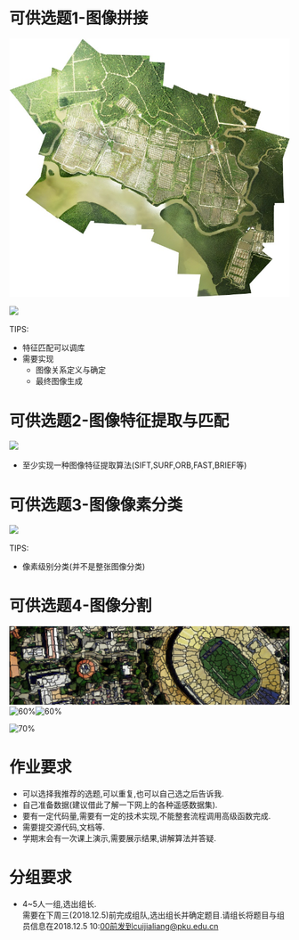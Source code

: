 # 可供选题1-图像拼接

![](figures/img_stitch.jpg)

![](https://upload.wikimedia.org/wikipedia/commons/thumb/a/a0/Rochester_NY.jpg/700px-Rochester_NY.jpg)

TIPS:
-  特征匹配可以调库
-  需要实现
   - 图像关系定义与确定  
   - 最终图像生成 

# 可供选题2-图像特征提取与匹配
![](http://opencv-python-tutroals.readthedocs.io/en/latest/_images/sift_keypoints.jpg)
- 至少实现一种图像特征提取算法(SIFT,SURF,ORB,FAST,BRIEF等)

# 可供选题3-图像像素分类
![](figures/img_pixel_classifation.png)

TIPS:
- 像素级别分类(并不是整张图像分类)

# 可供选题4-图像分割
![](figures/seg.png)
![60%](https://upload.wikimedia.org/wikipedia/commons/thumb/a/aa/Polarlicht_2.jpg/600px-Polarlicht_2.jpg)![60%](https://upload.wikimedia.org/wikipedia/commons/thumb/c/c5/Polarlicht_2_kmeans_16_large.png/600px-Polarlicht_2_kmeans_16_large.png)

![70%](https://devblogs.nvidia.com/parallelforall/wp-content/uploads/2016/11/figure4.png)


# 作业要求
- 可以选择我推荐的选题,可以重复,也可以自己选之后告诉我.  
- 自己准备数据(建议借此了解一下网上的各种遥感数据集).  
- 要有一定代码量,需要有一定的技术实现,不能整套流程调用高级函数完成.  
- 需要提交源代码,文档等.  
- 学期末会有一次课上演示,需要展示结果,讲解算法并答疑.  

# 分组要求
- 4~5人一组,选出组长.  
需要在下周三(2018.12.5)前完成组队,选出组长并确定题目.请组长将题目与组员信息在2018.12.5 10:00前发到cuijialiang@pku.edu.cn